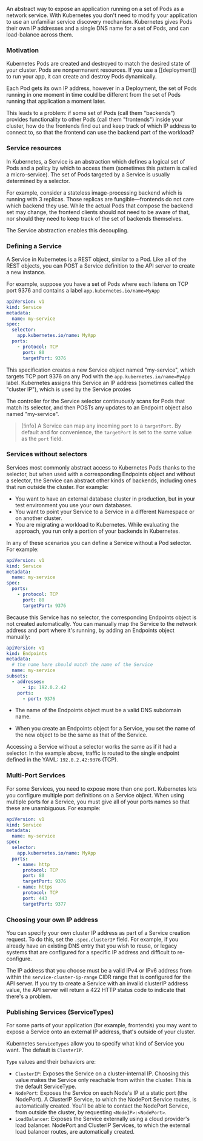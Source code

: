 
An abstract way to expose an application running on a set of Pods as a network service.
With Kubernetes you don't need to modify your application to use an unfamiliar service discovery mechanism. Kubernetes gives Pods their own IP addresses and a single DNS name for a set of Pods, and can load-balance across them.

### Motivation
Kubernetes Pods are created and destroyed to match the desired state of your cluster. Pods are nonpermanent resources. If you use a [[deployment]] to run your app, it can create and destroy Pods dynamically.

Each Pod gets its own IP address, however in a Deployment, the set of Pods running in one moment in time could be different from the set of Pods running that application a moment later.

This leads to a problem: if some set of Pods (call them "backends") provides functionality to other Pods (call them "frontends") inside your cluster, how do the frontends find out and keep track of which IP address to connect to, so that the frontend can use the backend part of the workload?

### Service resources
In Kubernetes, a Service is an abstraction which defines a logical set of Pods and a policy by which to access them (sometimes this pattern is called a micro-service). The set of Pods targeted by a Service is usually determined by a selector.

For example, consider a stateless image-processing backend which is running with 3 replicas. Those replicas are fungible—frontends do not care which backend they use. While the actual Pods that compose the backend set may change, the frontend clients should not need to be aware of that, nor should they need to keep track of the set of backends themselves.

The Service abstraction enables this decoupling.

### Defining a Service
A Service in Kubernetes is a REST object, similar to a Pod. Like all of the REST objects, you can POST a Service definition to the API server to create a new instance.

For example, suppose you have a set of Pods where each listens on TCP port 9376 and contains a label `app.kubernetes.io/name=MyApp`

```yaml
apiVersion: v1
kind: Service
metadata:
  name: my-service
spec:
  selector:
    app.kubernetes.io/name: MyApp
  ports:
    - protocol: TCP
      port: 80
      targetPort: 9376
```
This specification creates a new Service object named "my-service", which targets TCP port 9376 on any Pod with the `app.kubernetes.io/name=MyApp` label.
Kubernetes assigns this Service an IP address (sometimes called the "cluster IP"), which is used by the Service proxies

The controller for the Service selector continuously scans for Pods that match its selector, and then POSTs any updates to an Endpoint object also named "my-service".

>[!info]
A Service can map any incoming `port` to a `targetPort`. By default and for convenience, the `targetPort` is set to the same value as the `port` field.


### Services without selectors
Services most commonly abstract access to Kubernetes Pods thanks to the selector, but when used with a corresponding Endpoints object and without a selector, the Service can abstract other kinds of backends, including ones that run outside the cluster. For example:

- You want to have an external database cluster in production, but in your test environment you use your own databases.
- You want to point your Service to a Service in a different Namespace or on another cluster.
- You are migrating a workload to Kubernetes. While evaluating the approach, you run only a portion of your backends in Kubernetes.

In any of these scenarios you can define a Service without a Pod selector. For example:
```yaml
apiVersion: v1
kind: Service
metadata:
  name: my-service
spec:
  ports:
    - protocol: TCP
      port: 80
      targetPort: 9376
```
Because this Service has no selector, the corresponding Endpoints object is not created automatically. You can manually map the Service to the network address and port where it's running, by adding an Endpoints object manually:

```yaml
apiVersion: v1
kind: Endpoints
metadata:
  # the name here should match the name of the Service
  name: my-service
subsets:
  - addresses:
      - ip: 192.0.2.42
    ports:
      - port: 9376
```
- The name of the Endpoints object must be a valid DNS subdomain name.

- When you create an Endpoints object for a Service, you set the name of the new object to be the same as that of the Service.

Accessing a Service without a selector works the same as if it had a selector. In the example above, traffic is routed to the single endpoint defined in the YAML: `192.0.2.42:9376` (TCP).

### Multi-Port Services
For some Services, you need to expose more than one port. Kubernetes lets you configure multiple port definitions on a Service object. When using multiple ports for a Service, you must give all of your ports names so that these are unambiguous. For example:

```yaml
apiVersion: v1
kind: Service
metadata:
  name: my-service
spec:
  selector:
    app.kubernetes.io/name: MyApp
  ports:
    - name: http
      protocol: TCP
      port: 80
      targetPort: 9376
    - name: https
      protocol: TCP
      port: 443
      targetPort: 9377
```
### Choosing your own IP address
You can specify your own cluster IP address as part of a Service creation request. To do this, set the `.spec.clusterIP` field. For example, if you already have an existing DNS entry that you wish to reuse, or legacy systems that are configured for a specific IP address and difficult to re-configure.

The IP address that you choose must be a valid IPv4 or IPv6 address from within the `service-cluster-ip-range` CIDR range that is configured for the API server. If you try to create a Service with an invalid clusterIP address value, the API server will return a 422 HTTP status code to indicate that there's a problem.

### Publishing Services (ServiceTypes)
For some parts of your application (for example, frontends) you may want to expose a Service onto an external IP address, that's outside of your cluster.

Kubernetes `ServiceTypes` allow you to specify what kind of Service you want. The default is `ClusterIP`.

`Type` values and their behaviors are:

- `ClusterIP`: Exposes the Service on a cluster-internal IP. Choosing this value makes the Service only reachable from within the cluster. This is the default ServiceType.
- `NodePort`: Exposes the Service on each Node's IP at a static port (the NodePort). A ClusterIP Service, to which the NodePort Service routes, is automatically created. You'll be able to contact the NodePort Service, from outside the cluster, by requesting `<NodeIP>:<NodePort>`.
- `LoadBalancer`: Exposes the Service externally using a cloud provider's load balancer. NodePort and ClusterIP Services, to which the external load balancer routes, are automatically created.